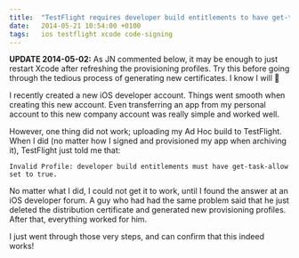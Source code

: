 ```yaml
---
title:  "TestFlight requires developer build entitlements to have get-task-allow set to true"
date: 	2014-05-21 10:54:00 +0100
tags: 	ios testflight xcode code-signing
---
```



**UPDATE 2014-05-02:** As JN commented below, it may be enough to just restart
Xcode after refreshing the provisioning profiles. Try this before going through
the tedious process of generating new certificates. I know I will 🙂

I recently created a new iOS developer account. Things went smooth when creating
this new account. Even transferring an app from my personal account to this new
company account was really simple and worked well.

However, one thing did not work; uploading my Ad Hoc build to TestFlight. When I
did (no matter how I signed and provisioned my app when archiving it), TestFlight
just told me that:

```
Invalid Profile: developer build entitlements must have get-task-allow set to true.
```

No matter what I did, I could not get it to work, until I found the answer at an
iOS developer forum. A guy who had had the same problem said that he just deleted
the distribution certificate and generated new provisioning profiles. After that,
everything worked for him.

I just went through those very steps, and can confirm that this indeed works!